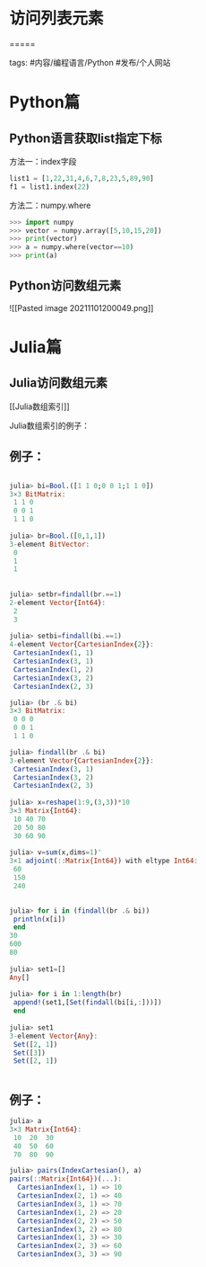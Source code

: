 # 访问列表元素
=====


tags: #内容/编程语言/Python #发布/个人网站


# Python篇

## Python语言获取list指定下标

方法一：index字段

```python
list1 = [1,22,31,4,6,7,8,23,5,89,90]
f1 = list1.index(22)
```



方法二：numpy.where
```python
>>> import numpy
>>> vector = numpy.array([5,10,15,20])
>>> print(vector)
>>> a = numpy.where(vector==10)  
>>> print(a)

```




## Python访问数组元素

![[Pasted image 20211101200049.png]]

# Julia篇

## Julia访问数组元素

[[Julia数组索引]]


Julia数组索引的例子：

## 例子：

```julia

julia> bi=Bool.([1 1 0;0 0 1;1 1 0])
3×3 BitMatrix:
 1 1 0
 0 0 1
 1 1 0
      
julia> br=Bool.([0,1,1])
3-element BitVector:
 0
 1
 1
      
     
julia> setbr=findall(br.==1)
2-element Vector{Int64}:
 2
 3
  
julia> setbi=findall(bi.==1)
4-element Vector{CartesianIndex{2}}:
 CartesianIndex(1, 1)
 CartesianIndex(3, 1)
 CartesianIndex(1, 2)
 CartesianIndex(3, 2)
 CartesianIndex(2, 3)

julia> (br .& bi)
3×3 BitMatrix:
 0 0 0
 0 0 1
 1 1 0     

julia> findall(br .& bi)
3-element Vector{CartesianIndex{2}}:
 CartesianIndex(3, 1)
 CartesianIndex(3, 2)
 CartesianIndex(2, 3)
 
julia> x=reshape(1:9,(3,3))*10
3×3 Matrix{Int64}:
 10 40 70
 20 50 80
 30 60 90
      
julia> v=sum(x,dims=1)'
3×1 adjoint(::Matrix{Int64}) with eltype Int64:
 60
 150
 240
       

julia> for i in (findall(br .& bi))
 println(x[i])
 end
30
600
80
      
julia> set1=[]
Any[]
  
julia> for i in 1:length(br)
 append!(set1,[Set(findall(bi[i,:]))])
 end
  
julia> set1
3-element Vector{Any}:
 Set([2, 1])
 Set([3])
 Set([2, 1])
 
```


## 例子：

```julia
julia> a
3×3 Matrix{Int64}:
 10  20  30
 40  50  60
 70  80  90

julia> pairs(IndexCartesian(), a)
pairs(::Matrix{Int64})(...):
  CartesianIndex(1, 1) => 10
  CartesianIndex(2, 1) => 40
  CartesianIndex(3, 1) => 70
  CartesianIndex(1, 2) => 20
  CartesianIndex(2, 2) => 50
  CartesianIndex(3, 2) => 80
  CartesianIndex(1, 3) => 30
  CartesianIndex(2, 3) => 60
  CartesianIndex(3, 3) => 90
```